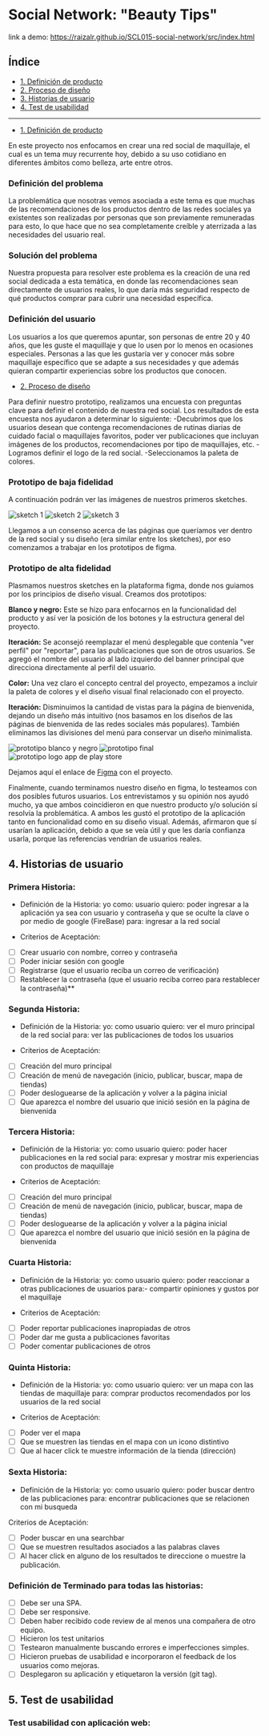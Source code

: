 # Social Network: "Beauty Tips"

link a demo: https://raizalr.github.io/SCL015-social-network/src/index.html

## Índice

* [1. Definición de producto](#2-Definición-de-producto)
* [2. Proceso de diseño](#3-Proceso-de-diseño)
* [3. Historias de usuario](#4-Historias-de-usuario)
* [4. Test de usabilidad](#5-Test-de-usabilidad)


***

* [1. Definición de producto](#1-Definición-de-producto)

En este proyecto nos enfocamos en crear una red social de maquillaje, el cual es un tema muy recurrente hoy, debido a su uso cotidiano en diferentes ámbitos como belleza, arte entre otros. 

### Definición del problema     

La problemática que nosotras vemos asociada a este tema es que muchas de las recomendaciones de los productos dentro de las redes sociales ya existentes son realizadas por personas que son previamente remuneradas para esto, lo que hace que no sea completamente creíble y aterrizada a las necesidades del usuario real. 

### Solución del problema

Nuestra propuesta para resolver este problema es la creación de una red social dedicada a esta temática, en donde las recomendaciones sean directamente de usuarios reales, lo que daría más seguridad respecto de qué productos comprar para cubrir una necesidad específica.

### Definición del usuario

Los usuarios a los que queremos apuntar, son personas de entre 20 y 40 años, que les guste el maquillaje y que lo usen por lo menos en ocasiones especiales. Personas a las que les gustaría ver y conocer más sobre maquillaje específico que se adapte a sus necesidades y que además quieran compartir experiencias sobre los productos que conocen.

* [2. Proceso de diseño](#3-Proceso-de-diseño)

Para definir nuestro prototipo, realizamos una encuesta con preguntas clave para definir el contenido de nuestra red social. Los resultados de esta encuesta nos ayudaron a determinar lo siguiente:
-Decubrimos que los usuarios desean que contenga recomendaciones de rutinas diarias de cuidado facial o maquillajes favoritos, poder ver publicaciones que incluyan imágenes de los productos, recomendaciones por tipo de maquillajes, etc.
-Logramos definir el logo de la red social. 
-Seleccionamos la paleta de colores.

### Prototipo de baja fidelidad

A continuación podrán ver las imágenes de nuestros primeros sketches.

![sketch 1](/src/img/Sketch1.jpeg)
![sketch 2](/src/img/Sketch2.jpeg)
![sketch 3](/src/img/Sketch3.jpeg)

Llegamos a un consenso acerca de las páginas que queríamos ver dentro de la red social y su diseño (era similar entre los sketches), por eso comenzamos a trabajar en los prototipos de figma.

### Prototipo de alta fidelidad

Plasmamos nuestros sketches en la plataforma figma, donde nos guiamos por los principios de diseño visual. 
Creamos dos prototipos:

**Blanco y negro:**
Este se hizo para enfocarnos en la funcionalidad del producto y así ver la posición de los botones y la estructura general del proyecto.

**Iteración:** 
Se aconsejó reemplazar el menú desplegable que contenía "ver perfil" por "reportar", para las publicaciones que son de otros usuarios. Se agregó el nombre del usuario al lado izquierdo del banner principal que direcciona directamente al perfil del usuario.

**Color:**
Una vez claro el concepto central del proyecto, empezamos a incluir la paleta de colores y el diseño visual final relacionado con el proyecto.

**Iteración:**
Disminuimos la cantidad de vistas para la página de bienvenida, dejando un diseño más intuitivo (nos basamos en los diseños de las páginas de bienvenida de las redes sociales más populares). También eliminamos las divisiones del menú para conservar un diseño minimalista.

![prototipo blanco y negro](/src/img/figmaprototipobyn.png)
![prototipo final](/src/img/figmaprototipofinal.png)
![prototipo logo app de play store](/src/img/Logotipoapp.png)

Dejamos aquí el enlace de [Figma](https://www.figma.com/file/6vWRfkAoUx1Jtb4ZvdKRxD/Red-Social?node-id=0%3A1) con el proyecto.

Finalmente, cuando terminamos nuestro diseño en figma, lo testeamos con dos posibles futuros usuarios. Los entrevistamos y su opinión nos ayudó mucho, ya que ambos coincidieron en que nuestro producto y/o solución sí resolvía la problemática. A ambos les gustó el prototipo de la aplicación tanto en funcionalidad como en su diseño visual. Además, afirmaron que sí usarían la aplicación, debido a que se veía útil y que les daría confianza usarla, porque las referencias vendrían de usuarios reales.


## 4. Historias de usuario

### Primera Historia:

- Definición de la Historia:
yo como: usuario
quiero: poder ingresar a la aplicación ya sea con usuario y contraseña y que se oculte la clave o por medio de google (FireBase)
para: ingresar a la red social

- Criterios de Aceptación:
* [ ] Crear usuario con nombre, correo y contraseña
* [ ] Poder iniciar sesión con google
* [ ] Registrarse (que el usuario reciba un correo de verificación)
* [ ] Restablecer la contraseña (que el usuario reciba correo para restablecer la contraseña)**

### Segunda Historia:

- Definición de la Historia:
yo: como usuario
quiero: ver el muro principal de la red social
para: ver las publicaciones de todos los usuarios

- Criterios de Aceptación:
* [ ] Creación del muro principal
* [ ] Creación de menú de navegación (inicio, publicar, buscar, mapa de tiendas)
* [ ] Poder desloguearse de la aplicación y volver a la página inicial
* [ ] Que aparezca el nombre del usuario que inició sesión en la página de bienvenida

### Tercera Historia:

- Definición de la Historia:
yo: como usuario
quiero: poder hacer publicaciones en la red social
para: expresar y mostrar mis experiencias con productos de maquillaje

- Criterios de Aceptación:
* [ ] Creación del muro principal
* [ ] Creación de menú de navegación (inicio, publicar, buscar, mapa de tiendas)
* [ ] Poder desloguearse de la aplicación y volver a la página inicial
* [ ] Que aparezca el nombre del usuario que inició sesión en la página de bienvenida

### Cuarta Historia:

- Definición de la Historia:
yo: como usuario
quiero: poder reaccionar a otras publicaciones de usuarios
para:- compartir opiniones y gustos por el maquillaje

- Criterios de Aceptación:
* [ ] Poder reportar publicaciones inapropiadas de otros
* [ ] Poder dar me gusta a publicaciones favoritas
* [ ] Poder comentar publicaciones de otros

### Quinta Historia:

- Definición de la Historia:
yo: como usuario
quiero: ver un mapa con las tiendas de maquillaje
para: comprar productos recomendados por los usuarios de la red social

- Criterios de Aceptación:
* [ ] Poder ver el mapa
* [ ] Que se muestren las tiendas en el mapa con un icono distintivo
* [ ] Que al hacer click te muestre información de la tienda (dirección)

### Sexta Historia:

- Definición de la Historia:
yo: como usuario
quiero: poder buscar dentro de las publicaciones
para: encontrar publicaciones que se relacionen con mi busqueda

Criterios de Aceptación:
* [ ] Poder buscar en una searchbar
* [ ] Que se muestren resultados asociados a las palabras claves
* [ ] Al hacer click en alguno de los resultados te direccione o muestre la publicación.

### Definición de Terminado para todas las historias:

* [ ] Debe ser una SPA.
* [ ] Debe ser responsive.
* [ ] Deben haber recibido code review de al menos una compañera de otro equipo.
* [ ] Hicieron los test unitarios
* [ ] Testearon manualmente buscando errores e imperfecciones simples.
* [ ] Hicieron pruebas de usabilidad e incorporaron el feedback de los usuarios como mejoras.
* [ ] Desplegaron su aplicación y etiquetaron la versión (git tag).

## 5. Test de usabilidad

### Test usabilidad con aplicación web:
